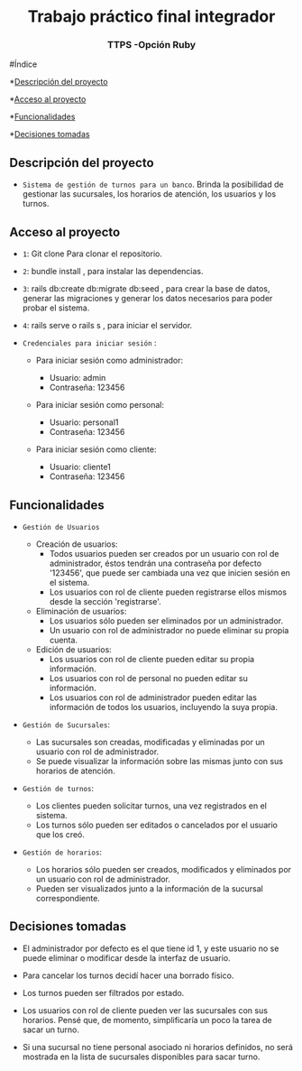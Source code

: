 <h1 align="center"> Trabajo práctico final integrador </h1>
<h3 align="center"> TTPS -Opción Ruby  </h3>


#Índice

*[Descripción del proyecto](#descripción-del-proyecto)

*[Acceso al proyecto](#acceso-al-proyecto)

*[Funcionalidades](#funcionalidades)

*[Decisiones tomadas](#decisiones-tomadas)

## Descripción del proyecto

- `Sistema de gestión de turnos para un banco`. 
Brinda la posibilidad de gestionar las sucursales, los horarios de atención, los usuarios y los turnos.

## Acceso al proyecto

- `1`: Git clone Para clonar el repositorio.
- `2`: bundle install , para instalar las dependencias.
- `3`: rails db:create db:migrate db:seed , para crear la base de datos, generar las migraciones y generar los datos necesarios para poder probar el sistema. 
- `4`: rails serve o rails s , para iniciar el servidor.

- `Credenciales para iniciar sesión` : 
    * Para iniciar sesión como administrador: 
        - Usuario: admin
        - Contraseña: 123456
    * Para iniciar sesión como personal: 
        - Usuario: personal1
        - Contraseña: 123456

    * Para iniciar sesión como cliente: 
        - Usuario: cliente1
        - Contraseña: 123456

## Funcionalidades

- `Gestión de Usuarios`
    - Creación de usuarios: 
        - Todos usuarios pueden ser creados por un usuario con rol de administrador, éstos tendrán una contraseña por defecto '123456', que puede ser cambiada una vez que inicien sesión en el sistema. 
        - Los usuarios con rol de cliente pueden registrarse ellos mismos desde la sección 'registrarse'.
    - Eliminación de usuarios: 
        - Los usuarios sólo pueden ser eliminados por un administrador.
        - Un usuario con rol de administrador no puede eliminar su propia cuenta.
    - Edición de usuarios: 
        - Los usuarios con rol de cliente pueden editar su propia información. 
        - Los usuarios con rol de personal no pueden editar su información. 
        - Los usuarios con rol de administrador pueden editar las información de todos los usuarios, incluyendo la suya propia.

- `Gestión de Sucursales`: 
    - Las sucursales son creadas, modificadas y eliminadas por un usuario con rol de administrador. 
    - Se puede visualizar la información sobre las mismas junto con sus horarios de atención.

- `Gestión de turnos`: 
    - Los clientes pueden solicitar turnos, una vez registrados en el sistema.
    - Los turnos sólo pueden ser editados o cancelados por el usuario que los creó.

- `Gestión de horarios`: 
    - Los horarios sólo pueden ser creados, modificados y eliminados por un usuario con rol de administrador. 
    - Pueden ser visualizados junto a la información de la sucursal correspondiente. 

## Decisiones tomadas 

- El administrador por defecto es el que tiene id 1, y este usuario no se puede eliminar o modificar desde la interfaz de usuario.

- Para cancelar los turnos decidí hacer una borrado físico. 

- Los turnos pueden ser filtrados por estado. 
 
- Los usuarios con rol de cliente pueden ver las sucursales con sus horarios. Pensé que, de momento, simplificaría un poco la tarea de sacar un turno. 

- Si una sucursal no tiene personal asociado ni horarios definidos, no será mostrada en la lista de sucursales disponibles para sacar turno. 



